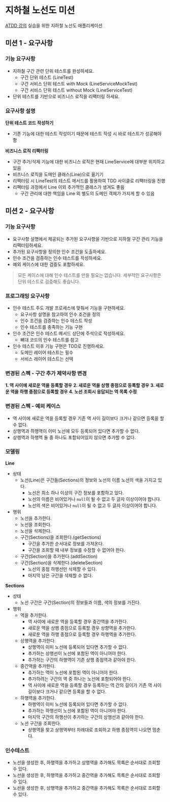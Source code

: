 # 지하철 노선도 미션
[ATDD 강의](https://edu.nextstep.camp/c/R89PYi5H) 실습을 위한 지하철 노선도 애플리케이션

## 미션 1 - 요구사항

### 기능 요구사항

- 지하철 구간 관련 단위 테스트를 완성하세요.
  - 구간 단위 테스트 (LineTest)
  - 구간 서비스 단위 테스트 with Mock (LineServiceMockTest)
  - 구간 서비스 단위 테스트 without Mock (LineServiceTest)
- 단위 테스트를 기반으로 비즈니스 로직을 리팩터링 하세요.

### 요구사항 설명

**단위 테스트 코드 작성하기**

- 기존 기능에 대한 테스트 작성이기 때문에 테스트 작성 시 바로 테스트가 성공해야 함 

**비즈니스 로직 리팩터링** 

- 구간 추가/삭제 기능에 대한 비즈니스 로직은 현재 LineService에 대부분 위치하고 있음 
- 비즈니스 로직을 도메인 클래스(Line)으로 옮기기 
- 리팩터링 시 LineTest의 테스트 메서드를 활용하여 TDD 사이클로 리팩터링을 진행 
- 리팩터링 과정에서 Line 이외 추가적인 클래스가 생겨도 좋음 
  - 구간 관리에 대한 책임을 Line 외 별도의 도메인 객체가 가지게 할 수 있음

## 미션 2 - 요구사항

### 기능 요구사항

- 요구사항 설명에서 제공되는 추가된 요구사항을 기반으로 지하철 구간 관리 기능을 리팩터링하세요.
- 추가된 요구사항을 정의한 인수 조건을 도출하세요.
- 인수 조건을 검증하는 인수 테스트를 작성하세요.
- 예외 케이스에 대한 검증도 포함하세요.

> 모든 케이스에 대해 인수 테스트를 만들 필요는 없습니다. 세부적인 요구사항은 단위 테스트로 검증해도 좋습니다.

### 프로그래밍 요구사항

- 인수 테스트 주도 개발 프로세스에 맞춰서 기능을 구현하세요.
  - 요구사항 설명을 참고하여 인수 조건을 정의
  - 인수 조건을 검증하는 인수 테스트 작성
  - 인수 테스트를 충족하는 기능 구현
- 인수 조건은 인수 테스트 메서드 상단에 주석으로 작성하세요.
  - 뼈대 코드의 인수 테스트를 참고
- 인수 테스트 이후 기능 구현은 TDD로 진행하세요.
  - 도메인 레이어 테스트는 필수
  - 서비스 레이어 테스트는 선택


### 변경된 스펙 - 구간 추가 제약사항 변경

**1. 역 사이에 새로운 역을 등록할 경우**
**2. 새로운 역을 상행 종점으로 등록할 경우**
**3. 새로운 역을 하행 종점으로 등록할 경우**
**4. 노선 조회시 응답되는 역 목록 수정**

### 변경된 스펙 - 예외 케이스

- 역 사이에 새로운 역을 등록할 경우 기존 역 사이 길이보다 크거나 같으면 등록을 할 수 없다.
- 상행역과 하행역이 이미 노선에 모두 등록되어 있다면 추가할 수 없다.
- 상행역과 하행역 둘 중 하나도 포함되어있지 않으면 추가할 수 없다.

### 모델링

**Line**
- 상태
  - 노선(Line)은 구간들(Sections)의 정보와 노선의 이름 노선의 색을 가지고 있다.
    - 노선은 최소 하나 이상의 구간 정보를 포함하고 있다.
    - 노선의 이름은 비어있거나 `null`이 될 수 없고 두 글자 이상이어야 합니다.
    - 노선의 색은 비어있거나 `null`이 될 수 없고 두 글자 이상이어야 합니다.
- 행위
  - 노선을 추가한다.
  - 노선을 조회한다.
  - 노선을 삭제한다.
  - 구간(Sections)을 조회한다.(getSections)
    - 구간을 추가한 순서대로 정보를 가져온다.
    - 구간을 조회할 때 내부 정보를 수정할 수 없어야 한다.
  - 구간(Section)을 추가한다.(addSection)
  - 구간(Section)을 삭제한다.(deleteSection)
    - 노선의 종점 하행선만 삭제할 수 있다.
    - 마지막 남은 구간을 삭제할 수 없다.

**Sections**

- 상태
  - 노선 구간은 구간(Section)의 정보들과 이름, 색의 정보를 가진다.
- 행위
  - 역을 추가한다.
      - 역 사이에 새로운 역을 등록할 경우 중간역을 추가한다.
      - 새로운 역을 상행 종점으로 등록할 경우 상향역을 추가한다.
      - 새로운 역을 하행 종점으로 등록할 경우 하행역을 추가한다.
  - 상행역을 추가한다.
    - 상행역이 이미 노선에 등록되어 있다면 추가할 수 없다.
    - 추가하는 상행선이 노선에 포함된 역이 아니어야 한다.
    - 추가하는 구간의 하행역이 기존 상행 종점역과 같아야 한다.
  - 중간역을 추가한다.
    - 추가하는 역이 노선에 포함된 역이 아니어야 한다.
    - 추가하려는 구간의 역 중 하나는 노선에 포함되어야 한다.
    - 역 사이에 새로운 역을 등록할 경우 등록하는 역 간의 길이가 기존 역 사이 길이보다 크거나 같으면 등록을 할 수 없다.
  - 하행역을 추가한다.
    - 하행역이 이미 노선에 등록되어 있다면 추가할 수 없다.
    - 추가하는 하행선이 노선에 포함된 역이 아니어야 한다.
    - 마지막 구간의 하행선이 추가하는 구간의 상행선과 같아야 한다.
  - 노선 구간을 조회한다.
    - 상행역을 찾고 상행역부터 차례대로 조회하고 하행 종점역이 나오면 멈춘다.

### 인수테스트

- 노선을 생성한 후, 하행역을 추가하고 상행역을 추가해도 목록은 순서대로 조회할 수 있다.
- 노선을 생성한 후, 하행역을 추가하고 중간역을 추가해도 목록은 순서대로 조회할 수 있다.
- 노선을 생성한 후, 상행역을 추가하고 중간역을 추가해도 목록은 순서대로 조회할 수 있다.
